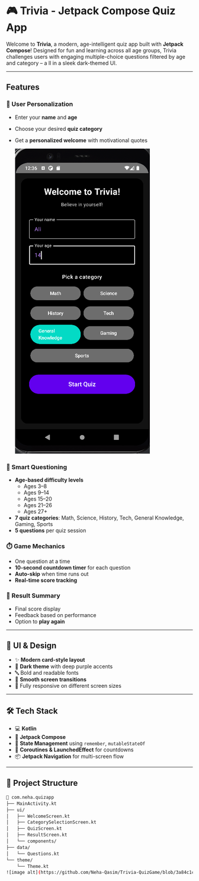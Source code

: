 # 🎮 Trivia - Jetpack Compose Quiz App

Welcome to **Trivia**, a modern, age-intelligent quiz app built with **Jetpack Compose**!
Designed for fun and learning across all age groups, 
Trivia challenges users with engaging multiple-choice questions filtered by age and category – a
ll in a sleek dark-themed UI.

---

##  Features

### 👤 User Personalization
- Enter your **name** and **age**
- Choose your desired **quiz category**
- Get a **personalized welcome** with motivational quotes
  
  ![image alt](https://github.com/Neha-Qasim/Trivia-QuizGame/blob/3a84c1c0d934f4557915ca34cc02a94f7b9d8564/Screenshot%202025-07-22%20123621.png)
  

### 🧠 Smart Questioning
- **Age-based difficulty levels**
  - Ages 3–8
  - Ages 9–14
  - Ages 15–20
  - Ages 21–26
  - Ages 27+
- **7 quiz categories**: Math, Science, History, Tech, General Knowledge, Gaming, Sports
- **5 questions** per quiz session

### ⏱️ Game Mechanics
- One question at a time
- **10-second countdown timer** for each question
- **Auto-skip** when time runs out
- **Real-time score tracking**

### 🧾 Result Summary
- Final score display
- Feedback based on performance
- Option to **play again**

---

## 🎨 UI & Design

- ✨ **Modern card-style layout**
- 🌙 **Dark theme** with deep purple accents
- 🔤 Bold and readable fonts
- 🧭 **Smooth screen transitions**
- 📱 Fully responsive on different screen sizes

---

## 🛠️ Tech Stack

- 💻 **Kotlin**
- 🧱 **Jetpack Compose**
- 🔄 **State Management** using `remember`, `mutableStateOf`
- 🔁 **Coroutines & LaunchedEffect** for countdowns
- 📦 **Jetpack Navigation** for multi-screen flow

---

## 📂 Project Structure

```bash
📁 com.neha.quizapp
├── MainActivity.kt
├── ui/
│   ├── WelcomeScreen.kt
│   ├── CategorySelectionScreen.kt
│   ├── QuizScreen.kt
│   ├── ResultScreen.kt
│   └── components/
├── data/
│   └── Questions.kt
└── theme/
    └── Theme.kt
![image alt](https://github.com/Neha-Qasim/Trivia-QuizGame/blob/3a84c1c0d934f4557915ca34cc02a94f7b9d8564/Screenshot%202025-07-22%20123621.png)

